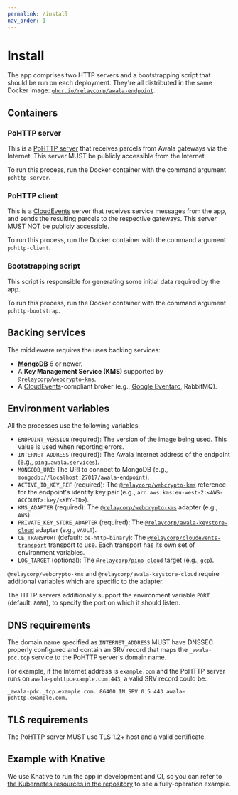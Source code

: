 ```yaml
---
permalink: /install
nav_order: 1
---
```


# Install

The app comprises two HTTP servers and a bootstrapping script that should be run on each deployment. They're all distributed in the same Docker image: [`ghcr.io/relaycorp/awala-endpoint`](https://github.com/relaycorp/awala-endpoint-internet/pkgs/container/awala-endpoint).

## Containers

### PoHTTP server

This is a [PoHTTP server](https://specs.awala.network/RS-007) that receives parcels from Awala gateways via the Internet. This server MUST be publicly accessible from the Internet.

To run this process, run the Docker container with the command argument `pohttp-server`.

### PoHTTP client

This is a [CloudEvents](https://cloudevents.io) server that receives service messages from the app, and sends the resulting parcels to the respective gateways. This server MUST NOT be publicly accessible.

To run this process, run the Docker container with the command argument `pohttp-client`.

### Bootstrapping script

This script is responsible for generating some initial data required by the app.

To run this process, run the Docker container with the command argument `pohttp-bootstrap`.

## Backing services

The middleware requires the uses backing services:

- [**MongoDB**](https://www.mongodb.com) 6 or newer.
- A **Key Management Service (KMS)** supported by [`@relaycorp/webcrypto-kms`](https://www.npmjs.com/package/@relaycorp/webcrypto-kms).
- A [CloudEvents](https://cloudevents.io)-compliant broker (e.g., [Google Eventarc](https://cloud.google.com/eventarc/docs/overview), RabbitMQ).

## Environment variables

All the processes use the following variables:

- `ENDPOINT_VERSION` (required): The version of the image being used. This value is used when reporting errors.
- `INTERNET_ADDRESS` (required): The Awala Internet address of the endpoint (e.g., `ping.awala.services`).
- `MONGODB_URI`: The URI to connect to MongoDB (e.g., `mongodb://localhost:27017/awala-endpoint`).
- `ACTIVE_ID_KEY_REF` (required): The [`@relaycorp/webcrypto-kms`](https://www.npmjs.com/package/@relaycorp/webcrypto-kms) reference for the endpoint's identity key pair (e.g., `arn:aws:kms:eu-west-2:<AWS-ACCOUNT>:key/<KEY-ID>`).
- `KMS_ADAPTER` (required): The [`@relaycorp/webcrypto-kms`](https://www.npmjs.com/package/@relaycorp/webcrypto-kms) adapter (e.g., `AWS`).
- `PRIVATE_KEY_STORE_ADAPTER` (required): The [`@relaycorp/awala-keystore-cloud`](https://www.npmjs.com/package/@relaycorp/awala-keystore-cloud) adapter (e.g., `VAULT`).
- `CE_TRANSPORT` (default: `ce-http-binary`): The [`@relaycorp/cloudevents-transport`](https://www.npmjs.com/package/@relaycorp/cloudevents-transport) transport to use. Each transport has its own set of environment variables.
- `LOG_TARGET` (optional): The [`@relaycorp/pino-cloud`](https://www.npmjs.com/package/@relaycorp/pino-cloud) target (e.g., `gcp`).

`@relaycorp/webcrypto-kms` and `@relaycorp/awala-keystore-cloud` require additional variables which are specific to the adapter.

The HTTP servers additionally support the environment variable `PORT` (default: `8080`), to specify the port on which it should listen.

## DNS requirements

The domain name specified as `INTERNET_ADDRESS` MUST have DNSSEC properly configured and contain an SRV record that maps the `_awala-pdc.tcp` service to the PoHTTP server's domain name.

For example, if the Internet address is `example.com` and the PoHTTP server runs on `awala-pohttp.example.com:443`, a valid SRV record could be:

```
_awala-pdc._tcp.example.com. 86400 IN SRV 0 5 443 awala-pohttp.example.com.
```

## TLS requirements

The PoHTTP server MUST use TLS 1.2+ host and a valid certificate.

## Example with Knative

We use Knative to run the app in development and CI, so you can refer to [the Kubernetes resources in the repository](https://github.com/relaycorp/awala-endpoint-internet/tree/main/k8s) to see a fully-operation example.
